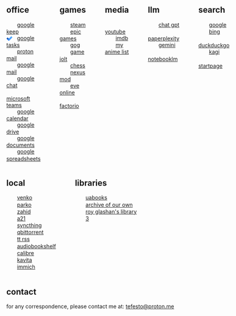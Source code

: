 <div style="display: flex; gap: 50px; align-items: flex-start;">

  <div>
    <h2>office</h2>
     <ul style="list-style: none; padding-left: 0;">
      <li>
        <img src="https://t3.gstatic.com/faviconV2?client=SOCIAL&type=FAVICON&fallback_opts=TYPE,SIZE,URL&url=https://keep.google.com/&size=16" style="width:16px; height:16px; vertical-align:middle; margin-right:8px;">
        <a href="https://keep.google.com/">google keep</a>
      </li>
      <li>
        <img src="/assets/icons/icons8-microsoft-todo-2019-16.png" style="width:16px; height:16px; vertical-align:middle; margin-right:8px;">
        <a href="https://tasks.google.com/tasks/">google tasks</a>
      </li>
      <li>
        <img src="https://t3.gstatic.com/faviconV2?client=SOCIAL&type=FAVICON&fallback_opts=TYPE,SIZE,URL&url=https://mail.proton.me/u/1/inbox&size=16" style="width:16px; height:16px; vertical-align:middle; margin-right:8px;">
        <a href="https://mail.proton.me/u/1/inbox">proton mail</a>
      </li>
      <li>
        <img src="https://t3.gstatic.com/faviconV2?client=SOCIAL&type=FAVICON&fallback_opts=TYPE,SIZE,URL&url=https://mail.google.com/mail/u/0/&size=16#inbox" style="width:16px; height:16px; vertical-align:middle; margin-right:8px;">
        <a href="https://mail.google.com/mail/u/0/#inbox">google mail</a>
      </li>
      <li>
        <img src="https://t2.gstatic.com/faviconV2?client=SOCIAL&type=FAVICON&fallback_opts=TYPE,SIZE,URL&url=https://mail.google.com/chat/u/0/&size=16#chat/home" style="width:16px; height:16px; vertical-align:middle; margin-right:8px;">
        <a href="https://mail.google.com/chat/u/0/#chat/home">google chat</a>
      </li>
      <li>
        <img src="https://t3.gstatic.com/faviconV2?client=SOCIAL&type=FAVICON&fallback_opts=TYPE,SIZE,URL&url=https://teams.live.com/v2&size=16" style="width:16px; height:16px; vertical-align:middle; margin-right:8px;">
        <a href="https://teams.live.com/v2">microsoft teams</a>
      </li>
      <li>
        <img src="https://t3.gstatic.com/faviconV2?client=SOCIAL&type=FAVICON&fallback_opts=TYPE,SIZE,URL&url=https://calendar.google.com/calendar/u/0/r?pli=1&size=16" style="width:16px; height:16px; vertical-align:middle; margin-right:8px;">
        <a href="https://calendar.google.com/calendar/u/0/r?pli=1">google calendar</a>
      </li>
      <li>
        <img src="https://t2.gstatic.com/faviconV2?client=SOCIAL&type=FAVICON&fallback_opts=TYPE,SIZE,URL&url=https://drive.google.com/drive/home&size=16" style="width:16px; height:16px; vertical-align:middle; margin-right:8px;">
        <a href="https://drive.google.com/drive/home">google drive</a>
      </li>
      <li>
        <img src="https://t1.gstatic.com/faviconV2?client=SOCIAL&type=FAVICON&fallback_opts=TYPE,SIZE,URL&url=https://docs.google.com/document/u/&size=16" style="width:16px; height:16px; vertical-align:middle; margin-right:8px;">
        <a href="https://docs.google.com/document/u/0/?pli=1">google documents</a>
      </li>
      <li>
        <img src="https://t3.gstatic.com/faviconV2?client=SOCIAL&type=FAVICON&fallback_opts=TYPE,SIZE,URL&url=https://docs.google.com/spreadsheets/u/0/?pli=1&size=16" style="width:16px; height:16px; vertical-align:middle; margin-right:8px;">
        <a href="https://docs.google.com/spreadsheets/u/0/?pli=1">google spreadsheets</a>
      </li>
    </ul>
  </div>

  <div>
    <h2>games</h2>
    <ul style="list-style: none; padding-left: 0;">
      <li>
        <img src="https://t1.gstatic.com/faviconV2?client=SOCIAL&type=FAVICON&fallback_opts=TYPE,SIZE,URL&url=http://steampowered.com&size=16" style="width:16px; height:16px; vertical-align:middle; margin-right:8px;">
        <a href="https://store.steampowered.com/">steam</a></li>
      <li>
        <img src="https://t3.gstatic.com/faviconV2?client=SOCIAL&type=FAVICON&fallback_opts=TYPE,SIZE,URL&url=http://store.epicgames.com&size=16" style="width:16px; height:16px; vertical-align:middle; margin-right:8px;">
        <a href="https://store.epicgames.com/en-US/">epic games</a>
      </li>
      <li>
        <img src="https://t3.gstatic.com/faviconV2?client=SOCIAL&type=FAVICON&fallback_opts=TYPE,SIZE,URL&url=http://www.gog.com&size=16" style="width:16px; height:16px; vertical-align:middle; margin-right:8px;">
        <a href="https://www.gog.com/en/">gog</a>
      </li>
      <li>
        <img src="https://t1.gstatic.com/faviconV2?client=SOCIAL&type=FAVICON&fallback_opts=TYPE,SIZE,URL&url=https://gamejolt.com/&size=16" style="width:16px; height:16px; vertical-align:middle; margin-right:8px;">
        <a href="https://gamejolt.com/">game jolt</a>
      </li>
      <li>
        <img src="https://t3.gstatic.com/faviconV2?client=SOCIAL&type=FAVICON&fallback_opts=TYPE,SIZE,URL&url=http://www.chess.com&size=16" style="width:16px; height:16px; vertical-align:middle; margin-right:8px;">
        <a href="https://www.chess.com/play/computer">chess</a>
      </li>
      <li>
        <img src="https://t0.gstatic.com/faviconV2?client=SOCIAL&type=FAVICON&fallback_opts=TYPE,SIZE,URL&url=https://www.nexusmods.com/&size=16" style="width:16px; height:16px; vertical-align:middle; margin-right:8px;">
        <a href="https://www.nexusmods.com/">nexus mod</a>
      </li>
      <li>
        <img src="https://t2.gstatic.com/faviconV2?client=SOCIAL&type=FAVICON&fallback_opts=TYPE,SIZE,URL&url=https://www.eveonline.com/&size=16" style="width:16px; height:16px; vertical-align:middle; margin-right:8px;">
        <a href="https://www.eveonline.com/">eve online</a>
      </li>
      <li>
        <img src="https://t1.gstatic.com/faviconV2?client=SOCIAL&type=FAVICON&fallback_opts=TYPE,SIZE,URL&url=https://factorio.com/&size=16" style="width:16px; height:16px; vertical-align:middle; margin-right:8px;">
        <a href="https://factorio.com/">factorio</a>
      </li>
    </ul>
  </div>

  <div>
    <h2>media</h2>
    <ul style="list-style: none; padding-left: 0;">
      <li>
        <img src="https://t0.gstatic.com/faviconV2?client=SOCIAL&type=FAVICON&fallback_opts=TYPE,SIZE,URL&url=https://www.youtube.com/&size=16" style="width:16px; height:16px; vertical-align:middle; margin-right:8px;">
        <a href="https://www.youtube.com/">youtube</a>
      </li>
      <li>
        <img src="https://t2.gstatic.com/faviconV2?client=SOCIAL&type=FAVICON&fallback_opts=TYPE,SIZE,URL&url=https://www.imdb.com/&size=16" style="width:16px; height:16px; vertical-align:middle; margin-right:8px;">
        <a href="https://www.imdb.com/">imdb</a>
      </li>
      <li>
        <img src="https://t3.gstatic.com/faviconV2?client=SOCIAL&type=FAVICON&fallback_opts=TYPE,SIZE,URL&url=https://myanimelist.net/&size=16" style="width:16px; height:16px; vertical-align:middle; margin-right:8px;">
        <a href="https://myanimelist.net/">my anime list</a>
      </li>
    </ul>
  </div>

  <div>
    <h2>llm</h2>
     <ul style="list-style: none; padding-left: 0;">
      <li>
        <img src="https://t3.gstatic.com/faviconV2?client=SOCIAL&type=FAVICON&fallback_opts=TYPE,SIZE,URL&url=https://chatgpt.com/&size=16" style="width:16px; height:16px; vertical-align:middle; margin-right:8px;">
        <a href="https://chatgpt.com/">chat gpt</a>
      </li>
      <li>
        <img src="https://t0.gstatic.com/faviconV2?client=SOCIAL&type=FAVICON&fallback_opts=TYPE,SIZE,URL&url=https://www.perplexity.ai/&size=16" style="width:16px; height:16px; vertical-align:middle; margin-right:8px;">
        <a href="https://www.perplexity.ai/">paperplexity</a>
      </li>
      <li>
        <img src="https://t3.gstatic.com/faviconV2?client=SOCIAL&type=FAVICON&fallback_opts=TYPE,SIZE,URL&url=https://gemini.google.com/app&size=16" style="width:16px; height:16px; vertical-align:middle; margin-right:8px;">
        <a href="https://gemini.google.com/app">gemini</a>
      </li>
      <li>
        <img src="https://t1.gstatic.com/faviconV2?client=SOCIAL&type=FAVICON&fallback_opts=TYPE,SIZE,URL&url=https://notebooklm.google.com/&size=16" style="width:16px; height:16px; vertical-align:middle; margin-right:8px;">
        <a href="https://notebooklm.google.com/">notebooklm</a>
      </li>
      </ul>
  </div>

  <div>
    <h2>search</h2>
     <ul style="list-style: none; padding-left: 0;">
      <li>
        <img src="https://t0.gstatic.com/faviconV2?client=SOCIAL&type=FAVICON&fallback_opts=TYPE,SIZE,URL&url=https://www.google.com/&size=16" style="width:16px; height:16px; vertical-align:middle; margin-right:8px;">
        <a href="https://www.google.com/">google</a>
      </li>
      <li>
        <img src="https://t3.gstatic.com/faviconV2?client=SOCIAL&type=FAVICON&fallback_opts=TYPE,SIZE,URL&url=https://www.bing.com/&size=16" style="width:16px; height:16px; vertical-align:middle; margin-right:8px;">
        <a href="https://www.bing.com/">bing</a>
      </li>
      <li>
        <img src="https://t2.gstatic.com/faviconV2?client=SOCIAL&type=FAVICON&fallback_opts=TYPE,SIZE,URL&url=https://duckduckgo.com/&size=16" style="width:16px; height:16px; vertical-align:middle; margin-right:8px;">
        <a href="https://duckduckgo.com/">duckduckgo</a>
      </li>
      <li>
        <img src="https://t2.gstatic.com/faviconV2?client=SOCIAL&type=FAVICON&fallback_opts=TYPE,SIZE,URL&url=https://kagi.com/&size=16" style="width:16px; height:16px; vertical-align:middle; margin-right:8px;">
        <a href="https://kagi.com/">kagi</a>
      </li>
      <li>
        <img src="https://t0.gstatic.com/faviconV2?client=SOCIAL&type=FAVICON&fallback_opts=TYPE,SIZE,URL&url=https://startpage.com/&size=16" style="width:16px; height:16px; vertical-align:middle; margin-right:8px;">
        <a href="https://eu.startpage.com/">startpage</a>
      </li>
      </ul>
  </div>

</div>

<div style="display: flex; gap: 50px; align-items: flex-start;">

  <div>
    <h2>local</h2>
     <ul style="list-style: none; padding-left: 0;">
      <li>
        <img src="https://t0.gstatic.com/faviconV2?client=SOCIAL&type=FAVICON&fallback_opts=TYPE,SIZE,URL&url=https://www.tp-link.com&size=16" style="width:16px; height:16px; vertical-align:middle; margin-right:8px;">
        <a href="http://192.168.2.1/">venko</a>
      </li>
      <li>
        <img src="https://t0.gstatic.com/faviconV2?client=SOCIAL&type=FAVICON&fallback_opts=TYPE,SIZE,URL&url=https://www.tp-link.com&size=16" style="width:16px; height:16px; vertical-align:middle; margin-right:8px;">
        <a href="http://192.168.3.1/">parko</a>
      </li>
      <li>
        <img src="https://t0.gstatic.com/faviconV2?client=SOCIAL&type=FAVICON&fallback_opts=TYPE,SIZE,URL&url=https://www.tp-link.com&size=16" style="width:16px; height:16px; vertical-align:middle; margin-right:8px;">
        <a href="http://192.168.0.1/">zahid</a>
      </li>
      <li>
        <img src="https://t1.gstatic.com/faviconV2?client=SOCIAL&type=FAVICON&fallback_opts=TYPE,SIZE,URL&url=https://shop.dbg.co.za/&size=16" style="width:16px; height:16px; vertical-align:middle; margin-right:8px;">
        <a href="http://192.168.0.101/">a21</a>
      </li>
      <li>
        <img src="https://t2.gstatic.com/faviconV2?client=SOCIAL&type=FAVICON&fallback_opts=TYPE,SIZE,URL&url=https://syncthing.net/&size=16" style="width:16px; height:16px; vertical-align:middle; margin-right:8px;">
        <a href="http://192.168.2.10:8384/">syncthing</a>
      </li>
      <li>
        <img src="https://t0.gstatic.com/faviconV2?client=SOCIAL&type=FAVICON&fallback_opts=TYPE,SIZE,URL&url=https://www.qbittorrent.org/&size=16" style="width:16px; height:16px; vertical-align:middle; margin-right:8px;">
        <a href="http://192.168.2.10:8080/">qbittorrent</a>
      </li>
      <li>
        <img src="https://t1.gstatic.com/faviconV2?client=SOCIAL&type=FAVICON&fallback_opts=TYPE,SIZE,URL&url=https://tt-rss.org/&size=16" style="width:16px; height:16px; vertical-align:middle; margin-right:8px;">
        <a href="http://192.168.2.10:8280/tt-rss/">tt rss</a>
      </li>
      <li>
        <img src="https://t3.gstatic.com/faviconV2?client=SOCIAL&type=FAVICON&fallback_opts=TYPE,SIZE,URL&url=https://www.audiobookshelf.org/&size=16" style="width:16px; height:16px; vertical-align:middle; margin-right:8px;">
        <a href="http://192.168.2.10:13378/">audiobookshelf</a>
      </li>
      <li>
        <img src="https://t0.gstatic.com/faviconV2?client=SOCIAL&type=FAVICON&fallback_opts=TYPE,SIZE,URL&url=https://calibre-ebook.com/&size=16" style="width:16px; height:16px; vertical-align:middle; margin-right:8px;">
        <a href="http://192.168.2.10:8880/">calibre</a>
      </li>
      <li>
        <img src="https://t3.gstatic.com/faviconV2?client=SOCIAL&type=FAVICON&fallback_opts=TYPE,SIZE,URL&url=https://www.kavitareader.com/&size=16" style="width:16px; height:16px; vertical-align:middle; margin-right:8px;">
        <a href="http://192.168.2.10:5000/home">kavita</a>
      </li>
      <li>
        <img src="https://t1.gstatic.com/faviconV2?client=SOCIAL&type=FAVICON&fallback_opts=TYPE,SIZE,URL&url=https://immich.app/&size=16" style="width:16px; height:16px; vertical-align:middle; margin-right:8px;">
        <a href="http://192.168.2.10:2283/albums">immich</a>
      </li>
      </ul>
  </div>

  <div>
    <h2>libraries</h2>
     <ul style="list-style: none; padding-left: 0;">
      <li>
        <img src="https://t3.gstatic.com/faviconV2?client=SOCIAL&type=FAVICON&fallback_opts=TYPE,SIZE,URL&url=https://uabooks.net/&size=16" style="width:16px; height:16px; vertical-align:middle; margin-right:8px;">
        <a href="https://uabooks.net/">uabooks</a>
      </li>
      <li>
        <img src="https://t1.gstatic.com/faviconV2?client=SOCIAL&type=FAVICON&fallback_opts=TYPE,SIZE,URL&url=https://archiveofourown.org/&size=16  " style="width:16px; height:16px; vertical-align:middle; margin-right:8px;">
        <a href="https://archiveofourown.org/">archive of our own</a>
      </li>
      <li>
        <img src="https://t1.gstatic.com/faviconV2?client=SOCIAL&type=FAVICON&fallback_opts=TYPE,SIZE,URL&url=https://freeread.de/&size=16" style="width:16px; height:16px; vertical-align:middle; margin-right:8px;">
        <a href="https://freeread.de/">roy glashan's library</a>
      </li>
      <li>
        <img src="https://t1.gstatic.com/faviconV2?client=SOCIAL&type=FAVICON&fallback_opts=TYPE,SIZE,URL&url=https://notebooklm.google.com/&size=16" style="width:16px; height:16px; vertical-align:middle; margin-right:8px;">
        <a href="https://notebooklm.google.com/">3</a>
      </li>
      </ul>
  </div>

</div>


## contact

for any correspondence, please contact me at: [tefesto@proton.me](mailto:tefesto@proton.me)
